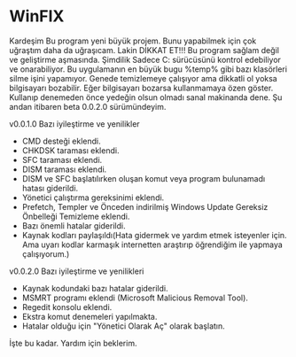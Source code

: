 # WinFIX


Kardeşim Bu program yeni büyük projem. Bunu yapabilmek için çok uğraştım daha da uğraşıcam. Lakin DİKKAT ET!!! Bu program sağlam değil ve geliştirme aşmasında. Şimdilik Sadece C: sürücüsünü kontrol edebiliyor ve onarabiliyor. Bu uygulamanın en büyük bugu %temp% gibi bazı klasörleri silme işini yapamıyor. Genede temizlemeye çalışıyor ama dikkatli ol yoksa bilgisayarı bozabilir. Eğer bilgisayarı bozarsa kullanmamaya özen göster. Kullanıp denemeden önce yedeğin olsun olmadı sanal makinanda dene. Şu andan itibaren beta 0.0.2.0 sürümündeyim.

v0.0.1.0 Bazı iyileştirme ve yenilikler

  * CMD desteği eklendi.
  * CHKDSK taraması eklendi.
  * SFC taraması eklendi.
  * DISM taraması eklendi.
  * DISM ve SFC başlatılırken oluşan komut veya program bulunamadı hatası giderildi.
  * Yönetici çalıştırma gereksinimi eklendi.
  * Prefetch, Templer ve Önceden indirilmiş Windows Update Gereksiz Önbelleği Temizleme eklendi.
  * Bazı önemli hatalar giderildi.
  * Kaynak kodları paylaşıldı(Hata gidermek ve yardım etmek isteyenler için. Ama uyarı kodlar karmaşık internetten araştırıp öğrendiğim ile yapmaya çalışıyorum.)

v0.0.2.0 Bazı iyileştirme ve yenilikleri

  * Kaynak kodundaki bazı hatalar giderildi.
  * MSMRT programı eklendi (Microsoft Malicious Removal Tool).
  * Regedit konsolu eklendi.
  * Ekstra komut denemeleri yapılmakta.
  * Hatalar olduğu için "Yönetici Olarak Aç" olarak başlatın.

İşte bu kadar. Yardım için beklerim.
